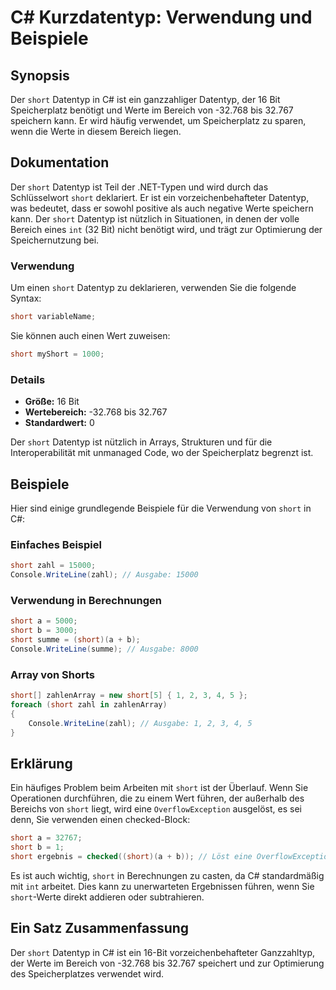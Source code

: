 <!--
Meta Description: # C# Kurzdatentyp: Verwendung und Beispiele ## Synopsis Der `short` Datentyp in C# ist ein ganzzahliger Datentyp, der 16 Bit Speicherplatz benötigt un...
Meta Keywords: short, der, ist, datentyp, und
-->

# C# Kurzdatentyp: Verwendung und Beispiele

## Synopsis
Der `short` Datentyp in C# ist ein ganzzahliger Datentyp, der 16 Bit Speicherplatz benötigt und Werte im Bereich von -32.768 bis 32.767 speichern kann. Er wird häufig verwendet, um Speicherplatz zu sparen, wenn die Werte in diesem Bereich liegen.

## Dokumentation
Der `short` Datentyp ist Teil der .NET-Typen und wird durch das Schlüsselwort `short` deklariert. Er ist ein vorzeichenbehafteter Datentyp, was bedeutet, dass er sowohl positive als auch negative Werte speichern kann. Der `short` Datentyp ist nützlich in Situationen, in denen der volle Bereich eines `int` (32 Bit) nicht benötigt wird, und trägt zur Optimierung der Speichernutzung bei.

### Verwendung
Um einen `short` Datentyp zu deklarieren, verwenden Sie die folgende Syntax:

```csharp
short variableName;
```

Sie können auch einen Wert zuweisen:

```csharp
short myShort = 1000;
```

### Details
- **Größe:** 16 Bit
- **Wertebereich:** -32.768 bis 32.767
- **Standardwert:** 0

Der `short` Datentyp ist nützlich in Arrays, Strukturen und für die Interoperabilität mit unmanaged Code, wo der Speicherplatz begrenzt ist.

## Beispiele
Hier sind einige grundlegende Beispiele für die Verwendung von `short` in C#:

### Einfaches Beispiel
```csharp
short zahl = 15000;
Console.WriteLine(zahl); // Ausgabe: 15000
```

### Verwendung in Berechnungen
```csharp
short a = 5000;
short b = 3000;
short summe = (short)(a + b);
Console.WriteLine(summe); // Ausgabe: 8000
```

### Array von Shorts
```csharp
short[] zahlenArray = new short[5] { 1, 2, 3, 4, 5 };
foreach (short zahl in zahlenArray)
{
    Console.WriteLine(zahl); // Ausgabe: 1, 2, 3, 4, 5
}
```

## Erklärung
Ein häufiges Problem beim Arbeiten mit `short` ist der Überlauf. Wenn Sie Operationen durchführen, die zu einem Wert führen, der außerhalb des Bereichs von `short` liegt, wird eine `OverflowException` ausgelöst, es sei denn, Sie verwenden einen checked-Block:

```csharp
short a = 32767;
short b = 1;
short ergebnis = checked((short)(a + b)); // Löst eine OverflowException aus
```

Es ist auch wichtig, `short` in Berechnungen zu casten, da C# standardmäßig mit `int` arbeitet. Dies kann zu unerwarteten Ergebnissen führen, wenn Sie `short`-Werte direkt addieren oder subtrahieren.

## Ein Satz Zusammenfassung
Der `short` Datentyp in C# ist ein 16-Bit vorzeichenbehafteter Ganzzahltyp, der Werte im Bereich von -32.768 bis 32.767 speichert und zur Optimierung des Speicherplatzes verwendet wird.